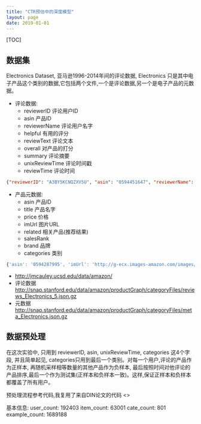 ```yaml
---
title: "CTR预估中的深度模型"
layout: page
date: 2019-01-01
---
```

[TOC]

## 数据集
Electronics Dataset, 亚马逊1996-2014年间的评论数据, Electronics 只是其中电子产品这个类别的数据,它包括两个文件,一个是评论数据,另一个是电子产品的元数据。

- 评论数据:
    - reviewerID 评论用户ID
    - asin 产品ID
    - reviewerName 评论用户名字
    - helpful 有用的评分
    - reviewText 评论文本
    - overall 对产品的打分
    - summary 评论摘要
    - unixReviewTime 评论时间戳
    - reviewTime 评论时间
    
```json
{"reviewerID": "A3BY5KCNQZXV5U", "asin": "0594451647", "reviewerName": "Matenai", "helpful": [3, 3], "reviewText": "This product really works great but I found the following items you need to keep in mind:- You must have your power adapter connected for it to work...it plugs in the the bottom. It appears it needs power from the nook power adapter to operate.- The plug fits in loosely and you cannot move the Nook around much without holding the adapter in place.- On initial plugin it seems you need to rock it around to get the connection but then it seems solid.- It works with a 25ft high quality HDMI cable so you can put the NOOK across the room with you. Not tested with cheap cables.Warning...I found that my LG SmartTV 3D from a few years back does not work with this adapter but it does not seem to work with many things...bad software. This adapter works fine with other HDMI devices I have used like monitors and I am sure other TVs.Gave it five stars because it really is nice to extend the screen and use your Nook as a streaming server to your TV. Nice they made such a device.", "overall": 5.0, "summary": "This works great but read the details...", "unixReviewTime": 1390176000, "reviewTime": "01 20, 2014"}
```

- 产品元数据:
    - asin 产品ID
    - title 产品名字
    - price 价格
    - imUrl 图片URL
    - related 相关产品(推荐结果)
    - salesRank 
    - brand 品牌
    - categories 类别
    
    
```javascript
{'asin': '0594287995', 'imUrl': 'http://g-ecx.images-amazon.com/images/G/01/x-site/icons/no-img-sm._CB192198896_.gif', 'categories': [['Electronics', 'eBook Readers & Accessories', 'Covers']], 'title': 'Kate Spade Rain or Shine Magazine Cover for Nook Simple Touch'}
```


- <http://jmcauley.ucsd.edu/data/amazon/>
- 评论数据 <http://snap.stanford.edu/data/amazon/productGraph/categoryFiles/reviews_Electronics_5.json.gz>
- 元数据 <http://snap.stanford.edu/data/amazon/productGraph/categoryFiles/meta_Electronics.json.gz>

## 数据预处理
在这次实验中, 只用到 reviewerID, asin, unixReviewTime, categories 这4个字段, 并且简单起见, categories只用到最后一个类别。对每一个用户,评论的产品作为正样本, 再随机采样相等数量的其他产品作为负样本, 最后按照时间对他评论的产品排序,最后一个作为测试集(正样本和负样本一致)。这样,保证正样本和负样本都覆盖了所有用户。

预处理流程参考代码,我复用了来自DIN论文的代码 <>

基本信息: user_count: 192403	item_count: 63001	cate_count: 801	example_count: 1689188


